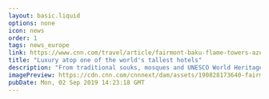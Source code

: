 ```yaml
---
layout: basic.liquid
options: none
icon: news
order: 1
tags: news_europe
link: https://www.cnn.com/travel/article/fairmont-baku-flame-towers-azerbaijan/index.html
title: "Luxury atop one of the world's tallest hotels"
description: "From traditional souks, mosques and UNESCO World Heritage sites, to futuristic skyscrapers, Baku, capital of Azerbaijan, offers an eclectic mix of old and new. "
imagePreview: https://cdn.cnn.com/cnnnext/dam/assets/190828173640-fairmont-flame-towers-pool-video-synd-2.jpg
pubDate: Mon, 02 Sep 2019 14:23:18 GMT
---
```

